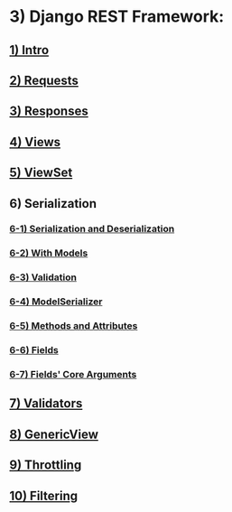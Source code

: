 # 3) Django REST Framework:


<h2>
	<a href="lessons/01_intro.md">
		1) Intro
	</a>
</h2>

<h2>
	<a href="lessons/02_request.md">
		2) Requests
	</a>
</h2>


<h2>
	<a href="lessons/03_response.md">
		3) Responses
	</a>
</h2>

<h2>
	<a href="lessons/04_views.md">
		4) Views
	</a>
</h2>

<h2>
	<a href="lessons/05_view_set.md">
		5) ViewSet
	</a>
</h2>










## 6) Serialization

<h3>
	<a href="lessons/06_serial_1.md">
6-1) Serialization and Deserialization
	</a>
</h3>

<h3>
	<a href="lessons/06_serial_2.md">
6-2) With Models
	</a>
</h3>

<h3>
	<a href="lessons/06_serial_3.md">
6-3) Validation
	</a>
</h3>

<h3>
	<a href="lessons/06_serial_4.md">
6-4) ModelSerializer
	</a>
</h3>
<h3>
	<a href="lessons/06_serial_5.md">
6-5) Methods and Attributes
	</a>
</h3>
<h3>
	<a href="lessons/06_serial_6.md">
6-6) Fields
	</a>
</h3>
<h3>
	<a href="lessons/06_serial_7.md">
6-7) Fields' Core Arguments
	</a>
</h3>


























<h2>
	<a href="lessons/07_validators.md">
		7) Validators
	</a>
</h2>








<h2>
	<a href="lessons/08_generic.md">
		8) GenericView
	</a>
</h2>









<h2>
	<a href="lessons/09_throttling.md">
		9) Throttling
	</a>
</h2>





<h2>
	<a href="lessons/10_filtering.md">
		10) Filtering
	</a>
</h2>










